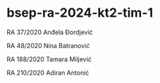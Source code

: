 # bsep-ra-2024-kt2-tim-1

RA 37/2020 Anđela Đordjević

RA 48/2020 Nina Batranović

RA 188/2020 Tamara Miljević

RA 210/2020 Adiran Antonić

